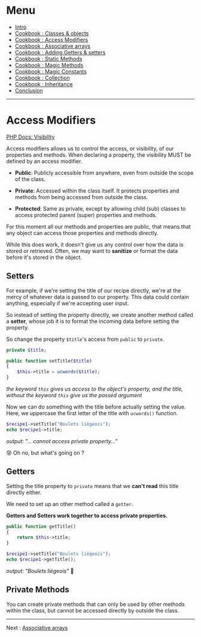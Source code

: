 # Menu

- [Intro](./README.md)
- [Cookbook : Classes & objects](./01-classes.md)
- [Cookbook : Access Modifiers](./02-access-modifiers.md)
- [Cookbook : Associative arrays](./03-associative-arrays.md)
- [Cookbook : Adding Getters & setters](./04-adding-getters-setters.md)
- [Cookbook : Static Methods](./05-static-methods.md)
- [Cookbook : Magic Methods](./06-magic-methods.md)
- [Cookbook : Magic Constants](./07-magic-constants.md)
- [Cookbook : Collection](./08-creating-collection.md)
- [Cookbook : Inheritance](./09-inheritance.md)
- [Conclusion](./10-conclusion.md)

---

# Access Modifiers

[PHP Docs: Visibility](https://www.php.net/manual/en/language.oop5.visibility.php)

Access modifiers allows us to control the access, or visibility, of our properties and methods. When declaring a property, the visibility MUST be defined by an access modifier.

- **Public**: Publicly accessible from anywhere, even from outside the scope of the class.

- **Private**: Accessed within the class itself. It protects properties and methods from being accessed from outside the class.

- **Protected**: Same as private, except by allowing child (sub) classes to access protected parent (super) properties and methods.

For this moment all our methods and properties are public, that means that any object can access those properties and methods directly.

While this does work, it doesn't give us any control over how the data is stored or retrieved. Often, we may want to **sanitize** or format the data before it's stored in the object.

## Setters

For example, if we're setting the title of our recipe directly, we're at the mercy of whatever data is passed to our property. This data could contain anything, especially if we're accepting user input.

So instead of setting the property directly, we create another method called a **setter**, whose job it is to format the incoming data before setting the property.

So change the property `$title`'s access from `public` to `private`.

```php
private $title;

public function setTitle($title)
{
	$this->title = ucwords($title);
}
```

_the keyword `this` gives us access to the object's property, and the title, without the keyword `this` give us the passed argument_

Now we can do something with the title before actually setting the value. Here, we uppercase the first letter of the title with `ucwords()` function.

```php
$recipe1->setTitle("Boulets liégeois");
echo $recipe1->title;
```

_output: "... cannot access private property..."_

:cold_sweat: Oh no, but what's going on ?

## Getters

Setting the title property to `private` means that we **can't read** this title directly either.

We need to set up an other method called a `getter`.

**Getters and Setters work together to access private properties.**

```php
public function getTitle()
{
	return $this->title;
}

$recipe1->setTitle("Boulets liégeois");
echo $recipe1->getTitle();
```

_output: "Boulets liégeois"_ :tada:

## Private Methods

You can create private methods that can only be used by other methods within the class, but cannot be accessed directly by outside the class.

---

Next : [Associative arrays](./03-associative-arrays.md)
